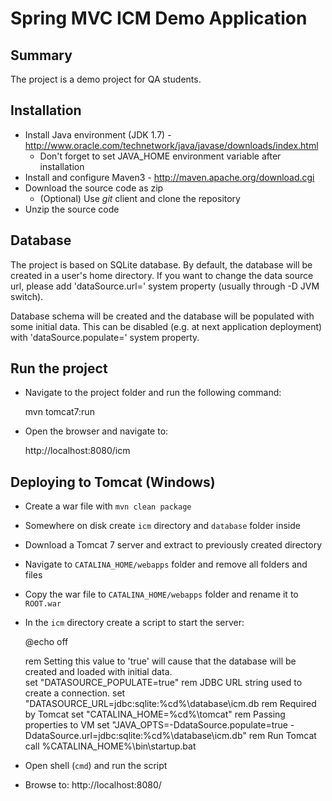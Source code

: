 Spring MVC ICM Demo Application
=========================================

Summary
-------
The project is a demo project for QA students.

Installation
------------

* Install Java environment (JDK 1.7) - http://www.oracle.com/technetwork/java/javase/downloads/index.html
  * Don't forget to set JAVA_HOME environment variable after installation
* Install and configure Maven3 - http://maven.apache.org/download.cgi
* Download the source code as zip
  * (Optional) Use *git* client and clone the repository
* Unzip the source code

Database
--------

The project is based on SQLite database. By default, the database will be created in a user's home directory.
If you want to change the data source url, please add 'dataSource.url=<url>' system property (usually through -D JVM switch).

Database schema will be created and the database will be populated with some initial data.
This can be disabled (e.g. at next application deployment) with 'dataSource.populate=<boolean>' system property.

Run the project
----------------

- Navigate to the project folder and run the following command:

	mvn tomcat7:run

- Open the browser and navigate to:

    http://localhost:8080/icm

Deploying to Tomcat (Windows)
-----------------------------

- Create a war file with `mvn clean package`
- Somewhere on disk create `icm` directory and `database` folder inside
- Download a Tomcat 7 server and extract to previously created directory
- Navigate to `CATALINA_HOME/webapps` folder and remove all folders and files
- Copy the war file to `CATALINA_HOME/webapps` folder and rename it to `ROOT.war`
- In the `icm` directory create a script to start the server:

    @echo off

    rem Setting this value to 'true' will cause that the database will be created and loaded with initial data.\
    set "DATASOURCE_POPULATE=true"
    rem JDBC URL string used to create a connection.
    set "DATASOURCE_URL=jdbc:sqlite:%cd%\database\icm.db
    rem Required by Tomcat
    set "CATALINA_HOME=%cd%\tomcat"
    rem Passing properties to VM
    set "JAVA_OPTS=-DdataSource.populate=true -DdataSource.url=jdbc:sqlite:%cd%\database\icm.db"
    rem Run Tomcat
    call %CATALINA_HOME%\bin\startup.bat

- Open shell (`cmd`) and run the script
- Browse to: http://localhost:8080/
